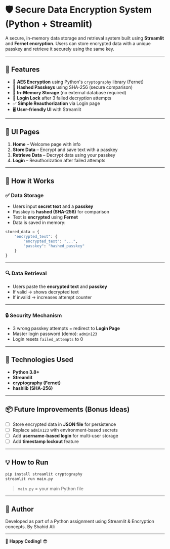 
# 🛡️ Secure Data Encryption System (Python + Streamlit)

A secure, in-memory data storage and retrieval system built using **Streamlit** and **Fernet encryption**. Users can store encrypted data with a unique passkey and retrieve it securely using the same key.

---

## 🚀 Features

- 🔐 **AES Encryption** using Python's `cryptography` library (Fernet)
- 🧠 **Hashed Passkeys** using SHA-256 (secure comparison)
- 📂 **In-Memory Storage** (no external database required)
- 🚫 **Login Lock** after 3 failed decryption attempts
- ✅ **Simple Reauthorization** via Login page
- 🖥️ **User-friendly UI** with Streamlit

---

## 📸 UI Pages

1. **Home** – Welcome page with info  
2. **Store Data** – Encrypt and save text with a passkey  
3. **Retrieve Data** – Decrypt data using your passkey  
4. **Login** – Reauthorization after failed attempts

---

## 🧠 How it Works

### ✅ Data Storage
- Users input **secret text** and a **passkey**
- Passkey is **hashed (SHA-256)** for comparison
- Text is **encrypted** using **Fernet**
- Data is saved in memory:

```python
stored_data = {
    "encrypted_text": {
        "encrypted_text": "...",
        "passkey": "hashed_passkey"
    }
}
```

---

### 🔍 Data Retrieval
- Users paste the **encrypted text** and **passkey**
- If valid → shows decrypted text  
- If invalid → increases attempt counter

---

### 🔒 Security Mechanism
- 3 wrong passkey attempts = redirect to **Login Page**
- Master login password (demo): `admin123`
- Login resets `failed_attempts` to 0

---

## 🧪 Technologies Used

- **Python 3.8+**
- **Streamlit**
- **cryptography (Fernet)**
- **hashlib (SHA-256)**

---

## 📦 Future Improvements (Bonus Ideas)

- [ ] Store encrypted data in **JSON file** for persistence
- [ ] Replace `admin123` with environment-based secrets
- [ ] Add **username-based login** for multi-user storage
- [ ] Add **timestamp lockout** feature

---

## 💡 How to Run

```bash
pip install streamlit cryptography
streamlit run main.py
```

> `main.py` = your main Python file

---

## 🤝 Author

Developed as part of a Python assignment using Streamlit & Encryption concepts.
By Shahid Ali

---

🎉 **Happy Coding!** 😎

